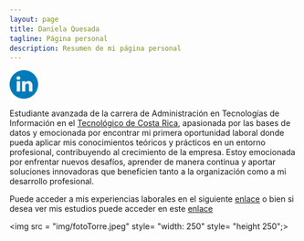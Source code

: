 ```yaml
---
layout: page
title: Daniela Quesada 
tagline: Página personal
description: Resumen de mi página personal
---
```

<a href= "https://www.linkedin.com/in/quesadani/" >
<img src = "img/linkedin.png" width = "50" style= "height 50">
</a>

Estudiante avanzada de la carrera de Administración en Tecnologías de Información en el [Tecnológico de Costa Rica](https://www.tec.ac.cr/), apasionada por las bases de datos y emocionada por encontrar mi primera oportunidad laboral donde pueda aplicar mis conocimientos teóricos y prácticos en un entorno profesional, contribuyendo al crecimiento de la empresa. Estoy emocionada por enfrentar nuevos desafíos, aprender de manera continua y aportar soluciones innovadoras que beneficien tanto a la organización como a mi desarrollo profesional. 

Puede acceder a mis experiencias laborales en el siguiente [enlace](pages/cv.md) o bien si desea ver mis estudios puede acceder en este [enlace](pages/estudios.md)

<img src = "img/fotoTorre.jpeg"  style= "width: 250" style= "height 250";>


    



